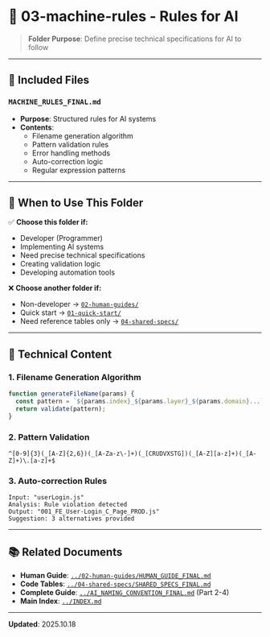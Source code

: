 # 📁 03-machine-rules - Rules for AI

> **Folder Purpose**: Define precise technical specifications for AI to follow

---

## 📄 Included Files

### `MACHINE_RULES_FINAL.md`
- **Purpose**: Structured rules for AI systems
- **Contents**:
  - Filename generation algorithm
  - Pattern validation rules
  - Error handling methods
  - Auto-correction logic
  - Regular expression patterns

---

## 🎯 When to Use This Folder

✅ **Choose this folder if:**
- Developer (Programmer)
- Implementing AI systems
- Need precise technical specifications
- Creating validation logic
- Developing automation tools

❌ **Choose another folder if:**
- Non-developer → [`02-human-guides/`](../02-human-guides/)
- Quick start → [`01-quick-start/`](../01-quick-start/)
- Need reference tables only → [`04-shared-specs/`](../04-shared-specs/)

---

## 🔧 Technical Content

### 1. Filename Generation Algorithm
```javascript
function generateFileName(params) {
  const pattern = `${params.index}_${params.layer}_${params.domain}...`;
  return validate(pattern);
}
```

### 2. Pattern Validation
```regex
^[0-9]{3}(_[A-Z]{2,6})(_[A-Za-z\-]+)(_[CRUDVXSTG])(_[A-Z][a-z]+)(_[A-Z]+)\.[a-z]+$
```

### 3. Auto-correction Rules
```
Input: "userLogin.js"
Analysis: Rule violation detected
Output: "001_FE_User-Login_C_Page_PROD.js"
Suggestion: 3 alternatives provided
```

---

## 📚 Related Documents

- **Human Guide**: [`../02-human-guides/HUMAN_GUIDE_FINAL.md`](../02-human-guides/HUMAN_GUIDE_FINAL.md)
- **Code Tables**: [`../04-shared-specs/SHARED_SPECS_FINAL.md`](../04-shared-specs/SHARED_SPECS_FINAL.md)
- **Complete Guide**: [`../AI_NAMING_CONVENTION_FINAL.md`](../AI_NAMING_CONVENTION_FINAL.md) (Part 2-4)
- **Main Index**: [`../INDEX.md`](../INDEX.md)

---

**Updated**: 2025.10.18
